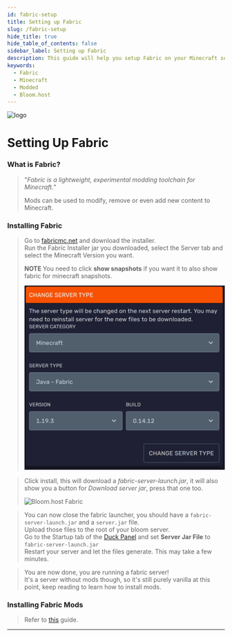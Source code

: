 ```yaml
---
id: fabric-setup
title: Setting up Fabric
slug: /fabric-setup
hide_title: true
hide_table_of_contents: false
sidebar_label: Setting up Fabric
description: This guide will help you setup Fabric on your Minecraft server
keywords:
  - Fabric
  - Minecraft
  - Modded
  - Bloom.host
---
```


<div class="text--center">
<img src="https://bloom.host/logo-white.svg" alt="logo" height="50%" width="50%"/>
<h1>Setting Up Fabric</h1>
</div>

### What is Fabric?
> "*Fabric is a lightweight, experimental modding toolchain for Minecraft.*"
> 
> Mods can be used to modify, remove or even add new content to Minecraft.


### Installing Fabric
> Go to [fabricmc.net](https://fabricmc.net/use/?page=server) and download the installer.  
> Run the Fabric Installer jar you downloaded, select the Server tab and select the Minecraft Version you want. 
>
> **NOTE** You need to click **show snapshots** if you want it to also show fabric for minecraft snapshots.
>
> ![Bloom.host Fabric](../../static/imgs/plugins_and_modifications/fabric_setup/FabricInstaller.png)

> Click install, this will download a *fabric-server-launch.jar*, it will also show you a button for *Download server jar*, press that one too.
>
> ![Bloom.host Fabric](../../static/imgs/plugins_and_modifications/fabric_setup/2.png)

> You can now close the fabric launcher, you should have a `fabric-server-launch.jar` and a `server.jar` file.  
> Upload those files to the root of your bloom server.  
> Go to the Startup tab of the [Duck Panel](https://mc.bloom.host/) and set **Server Jar File** to `fabric-server-launch.jar`  
> Restart your server and let the files generate. This may take a few minutes. 

> You are now done, you are running a fabric server!  
> It's a server without mods though, so it's still purely vanilla at this point, keep reading to learn how to install mods.

### Installing Fabric Mods
> 
> Refer to [this](mods-install) guide.

---
